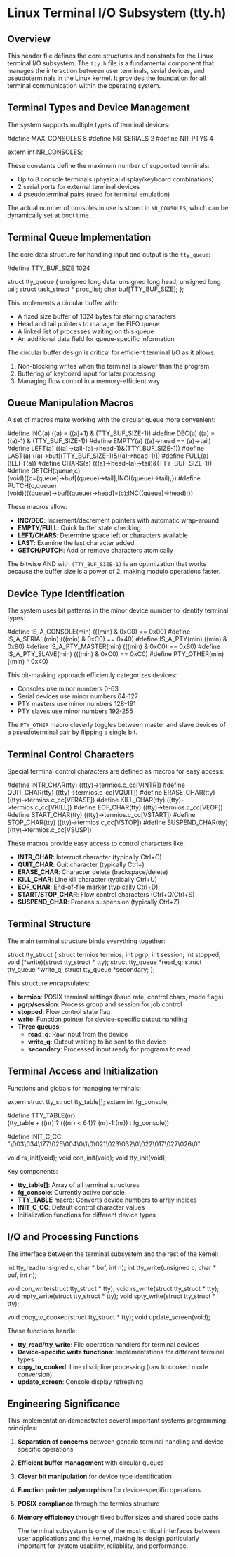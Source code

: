 # Linux Terminal I/O Subsystem (tty.h)

## Overview

This header file defines the core structures and constants for the Linux terminal I/O subsystem. The `tty.h` file is a fundamental component that manages the interaction between user terminals, serial devices, and pseudoterminals in the Linux kernel. It provides the foundation for all terminal communication within the operating system.

## Terminal Types and Device Management

The system supports multiple types of terminal devices:


#define MAX_CONSOLES   8
#define NR_SERIALS     2
#define NR_PTYS        4

extern int NR_CONSOLES;


These constants define the maximum number of supported terminals:
- Up to 8 console terminals (physical display/keyboard combinations)
- 2 serial ports for external terminal devices
- 4 pseudoterminal pairs (used for terminal emulation)

The actual number of consoles in use is stored in `NR_CONSOLES`, which can be dynamically set at boot time.

## Terminal Queue Implementation

The core data structure for handling input and output is the `tty_queue`:


#define TTY_BUF_SIZE 1024

struct tty_queue {
    unsigned long data;
    unsigned long head;
    unsigned long tail;
    struct task_struct * proc_list;
    char buf[TTY_BUF_SIZE];
};


This implements a circular buffer with:
- A fixed size buffer of 1024 bytes for storing characters
- Head and tail pointers to manage the FIFO queue
- A linked list of processes waiting on this queue
- An additional data field for queue-specific information

The circular buffer design is critical for efficient terminal I/O as it allows:
1. Non-blocking writes when the terminal is slower than the program
2. Buffering of keyboard input for later processing
3. Managing flow control in a memory-efficient way

## Queue Manipulation Macros

A set of macros make working with the circular queue more convenient:


#define INC(a) ((a) = ((a)+1) & (TTY_BUF_SIZE-1))
#define DEC(a) ((a) = ((a)-1) & (TTY_BUF_SIZE-1))
#define EMPTY(a) ((a)->head == (a)->tail)
#define LEFT(a) (((a)->tail-(a)->head-1)&(TTY_BUF_SIZE-1))
#define LAST(a) ((a)->buf[(TTY_BUF_SIZE-1)&((a)->head-1)])
#define FULL(a) (!LEFT(a))
#define CHARS(a) (((a)->head-(a)->tail)&(TTY_BUF_SIZE-1))
#define GETCH(queue,c) \
(void)({c=(queue)->buf[(queue)->tail];INC((queue)->tail);})
#define PUTCH(c,queue) \
(void)({(queue)->buf[(queue)->head]=(c);INC((queue)->head);})


These macros allow:
- **INC/DEC**: Increment/decrement pointers with automatic wrap-around
- **EMPTY/FULL**: Quick buffer state checking
- **LEFT/CHARS**: Determine space left or characters available
- **LAST**: Examine the last character added
- **GETCH/PUTCH**: Add or remove characters atomically

The bitwise AND with `(TTY_BUF_SIZE-1)` is an optimization that works because the buffer size is a power of 2, making modulo operations faster.

## Device Type Identification

The system uses bit patterns in the minor device number to identify terminal types:


#define IS_A_CONSOLE(min)     (((min) & 0xC0) == 0x00)
#define IS_A_SERIAL(min)      (((min) & 0xC0) == 0x40)
#define IS_A_PTY(min)         ((min) & 0x80)
#define IS_A_PTY_MASTER(min)  (((min) & 0xC0) == 0x80)
#define IS_A_PTY_SLAVE(min)   (((min) & 0xC0) == 0xC0)
#define PTY_OTHER(min)        ((min) ^ 0x40)


This bit-masking approach efficiently categorizes devices:
- Consoles use minor numbers 0-63
- Serial devices use minor numbers 64-127
- PTY masters use minor numbers 128-191
- PTY slaves use minor numbers 192-255

The `PTY_OTHER` macro cleverly toggles between master and slave devices of a pseudoterminal pair by flipping a single bit.

## Terminal Control Characters

Special terminal control characters are defined as macros for easy access:


#define INTR_CHAR(tty) ((tty)->termios.c_cc[VINTR])
#define QUIT_CHAR(tty) ((tty)->termios.c_cc[VQUIT])
#define ERASE_CHAR(tty) ((tty)->termios.c_cc[VERASE])
#define KILL_CHAR(tty) ((tty)->termios.c_cc[VKILL])
#define EOF_CHAR(tty) ((tty)->termios.c_cc[VEOF])
#define START_CHAR(tty) ((tty)->termios.c_cc[VSTART])
#define STOP_CHAR(tty) ((tty)->termios.c_cc[VSTOP])
#define SUSPEND_CHAR(tty) ((tty)->termios.c_cc[VSUSP])


These macros provide easy access to control characters like:
- **INTR_CHAR**: Interrupt character (typically Ctrl+C)
- **QUIT_CHAR**: Quit character (typically Ctrl+\)
- **ERASE_CHAR**: Character delete (backspace/delete)
- **KILL_CHAR**: Line kill character (typically Ctrl+U)
- **EOF_CHAR**: End-of-file marker (typically Ctrl+D)
- **START/STOP_CHAR**: Flow control characters (Ctrl+Q/Ctrl+S)
- **SUSPEND_CHAR**: Process suspension (typically Ctrl+Z)

## Terminal Structure

The main terminal structure binds everything together:


struct tty_struct {
    struct termios termios;
    int pgrp;
    int session;
    int stopped;
    void (*write)(struct tty_struct * tty);
    struct tty_queue *read_q;
    struct tty_queue *write_q;
    struct tty_queue *secondary;
};


This structure encapsulates:
- **termios**: POSIX terminal settings (baud rate, control chars, mode flags)
- **pgrp/session**: Process group and session for job control
- **stopped**: Flow control state flag
- **write**: Function pointer for device-specific output handling
- **Three queues**:
  - **read_q**: Raw input from the device
  - **write_q**: Output waiting to be sent to the device
  - **secondary**: Processed input ready for programs to read

## Terminal Access and Initialization

Functions and globals for managing terminals:


extern struct tty_struct tty_table[];
extern int fg_console;

#define TTY_TABLE(nr) \
(tty_table + ((nr) ? (((nr) < 64)? (nr)-1:(nr)) : fg_console))

#define INIT_C_CC "\003\034\177\025\004\0\1\0\021\023\032\0\022\017\027\026\0"

void rs_init(void);
void con_init(void);
void tty_init(void);


Key components:
- **tty_table[]**: Array of all terminal structures
- **fg_console**: Currently active console
- **TTY_TABLE** macro: Converts device numbers to array indices
- **INIT_C_CC**: Default control character values
- Initialization functions for different device types

## I/O and Processing Functions

The interface between the terminal subsystem and the rest of the kernel:


int tty_read(unsigned c, char * buf, int n);
int tty_write(unsigned c, char * buf, int n);

void con_write(struct tty_struct * tty);
void rs_write(struct tty_struct * tty);
void mpty_write(struct tty_struct * tty);
void spty_write(struct tty_struct * tty);

void copy_to_cooked(struct tty_struct * tty);
void update_screen(void);


These functions handle:
- **tty_read/tty_write**: File operation handlers for terminal devices
- **Device-specific write functions**: Implementations for different terminal types
- **copy_to_cooked**: Line discipline processing (raw to cooked mode conversion)
- **update_screen**: Console display refreshing

## Engineering Significance

This implementation demonstrates several important systems programming principles:

1. **Separation of concerns** between generic terminal handling and device-specific operations
2. **Efficient buffer management** with circular queues
3. **Clever bit manipulation** for device type identification
4. **Function pointer polymorphism** for device-specific operations
5. **POSIX compliance** through the termios structure
6. **Memory efficiency** through fixed buffer sizes and shared code paths

    The terminal subsystem is one of the most critical interfaces between user applications and the kernel, making its design particularly important for system usability, reliability, and performance.

